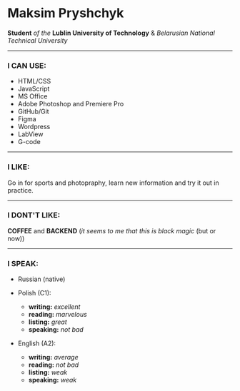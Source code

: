 # Maksim Pryshchyk

**Student** *of the* **Lublin University of Technology** & *Belarusian National Technical University*

---


### I CAN USE:
- HTML/CSS
- JavaScript
- MS Office
- Adobe Photoshop and Premiere Pro
- GitHub/Git
- Figma
- Wordpress
- LabView
- G-code
---

### I LIKE:
Go in for sports and photopraphy, learn new information and try it out in practice.

---
### I DONT'T LIKE:
**COFFEE** and **BACKEND** (*it seems to me that this is black magic* (but or now))

---
### I SPEAK:
- Russian (native)
- Polish (C1):
    - **writing:** *excellent*
    - **reading:** *marvelous*
    - **listing:** *great*
    - **speaking:** *not bad*

- English (A2):
    - **writing:** *average*
    - **reading:** *not bad*
    - **listing:** *weak*
    - **speaking:** *weak*

